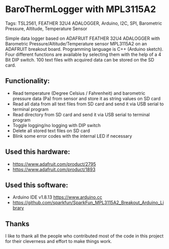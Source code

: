 # BaroThermLogger with MPL3115A2

Tags: TSL2561, FEATHER 32U4 ADALOGGER, Arduino, I2C, SPI, Barometric Pressure, Altitude, Temperature Sensor

Simple data logger based on ADAFRUIT FEATHER 32U4 ADALOGGER with Barometric Pressure/Altitude/Temperature sensor MPL3115A2 on an ADAFRUIT breakout board. Programming language is C++ (Arduino sketch). Four different functions are available by selecting them with the help of a 4 Bit DIP switch. 100 text files with acquired data can be stored on the SD card.

## Functionality:
* Read temperature (Degree Celsius / Fahrenheit) and barometric pressure data (Pa) from sensor and store it as string values on SD card
* Read all data from all text files from SD card and send it via USB serial to terminal program
* Read directory from SD card and send it via USB serial to terminal program
* Toggle logging/no logging with DIP switch
* Delete all stored text files on SD card
* Blink some error codes with the internal LED if necessary

## Used this hardware:
* https://www.adafruit.com/product/2795
* https://www.adafruit.com/product/1893

## Used this software:
* Arduino IDE v1.8.13 https://www.arduino.cc
* https://github.com/sparkfun/SparkFun_MPL3115A2_Breakout_Arduino_Library

## Thanks
I like to thank all the people who contributed most of the code in this project for their cleverness and effort to make things work.
